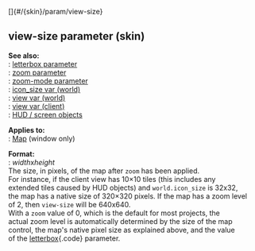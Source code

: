 []{#/{skin}/param/view-size}    
## view-size parameter (skin)    
**See also:**    
:   [letterbox parameter](ref/%7Bskin%7D/param/letterbox)    
:   [zoom parameter](ref/%7Bskin%7D/param/zoom)    
:   [zoom-mode parameter](ref/%7Bskin%7D/param/zoom-mode)    
:   [icon_size var (world)](ref/world/var/icon_size)    
:   [view var (world)](ref/world/var/view)    
:   [view var (client)](ref/client/var/view)    
:   [HUD / screen objects](ref/%7Bnotes%7D/HUD)    
<!-- -->    
**Applies to:**    
:   [Map](ref/%7Bskin%7D/control/map) (window only)    
<!-- -->    
**Format:**    
:   *width*x*height*    
The size, in pixels, of the map after `zoom` has been applied.    
For instance, if the client view has 10×10 tiles (this includes any    
extended tiles caused by HUD objects) and `world.icon_size` is 32x32,    
the map has a native size of 320×320 pixels. If the map has a zoom level    
of 2, then `view-size` will be 640x640.    
With a `zoom` value of 0, which is the default for most projects, the    
actual zoom level is automatically determined by the size of the map    
control, the map\'s native pixel size as explained above, and the value    
of the [letterbox](ref/%7Bskin%7D/param/letterbox){.code} parameter.  
